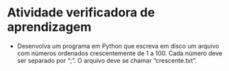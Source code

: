 # Atividade verificadora de aprendizagem
* Desenvolva um programa em Python que escreva em disco um arquivo com números ordenados crescentemente de 1 a 100. Cada número deve ser separado por “;”. O arquivo deve se chamar “crescente.txt”.